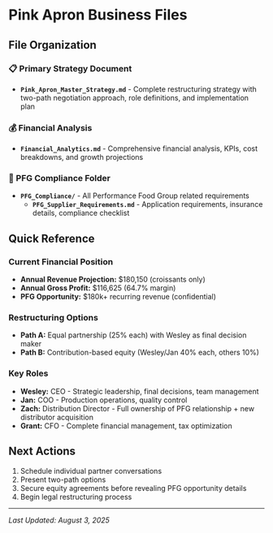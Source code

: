 # Pink Apron Business Files

## File Organization

### 📋 Primary Strategy Document
- **`Pink_Apron_Master_Strategy.md`** - Complete restructuring strategy with two-path negotiation approach, role definitions, and implementation plan

### 💰 Financial Analysis
- **`Financial_Analytics.md`** - Comprehensive financial analysis, KPIs, cost breakdowns, and growth projections

### 📁 PFG Compliance Folder
- **`PFG_Compliance/`** - All Performance Food Group related requirements
  - **`PFG_Supplier_Requirements.md`** - Application requirements, insurance details, compliance checklist

## Quick Reference

### Current Financial Position
- **Annual Revenue Projection:** $180,150 (croissants only)
- **Annual Gross Profit:** $116,625 (64.7% margin)
- **PFG Opportunity:** $180k+ recurring revenue (confidential)

### Restructuring Options
- **Path A:** Equal partnership (25% each) with Wesley as final decision maker
- **Path B:** Contribution-based equity (Wesley/Jan 40% each, others 10%)

### Key Roles
- **Wesley:** CEO - Strategic leadership, final decisions, team management
- **Jan:** COO - Production operations, quality control
- **Zach:** Distribution Director - Full ownership of PFG relationship + new distributor acquisition
- **Grant:** CFO - Complete financial management, tax optimization

## Next Actions
1. Schedule individual partner conversations
2. Present two-path options 
3. Secure equity agreements before revealing PFG opportunity details
4. Begin legal restructuring process

---
*Last Updated: August 3, 2025*